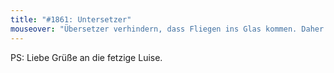 ```yaml
---
title: "#1861: Untersetzer"
mouseover: "Übersetzer verhindern, dass Fliegen ins Glas kommen. Daher klebt sie nun an Fred."
---
```


PS:
Liebe Grüße an die fetzige Luise.
